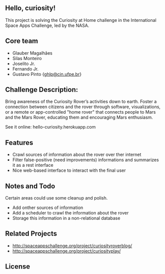 ## Hello, curiosity!

This project is solving the Curiosity at Home challenge in the International Space Apps Challenge, led by the NASA.

## Core team

* Glauber Magalhães
* Silas Monteiro
* Joselito Jr.
* Fernando Jr.
* Gustavo Pinto {ghlp@cin.ufpe.br}

## Challenge Description:

Bring awareness of the Curiosity Rover’s activities down to earth. Foster a connection between citizens and the rover through software, visualizations, or a remote or app-controlled "home rover" that connects people to Mars and the Mars Rover, educating them and encouraging Mars enthusiasm.

See it online: hello-curiosity.herokuapp.com

## Features

 * Crawl sources of information about the rover over ther internet
 * Filter false-positive (need improvements) informations and summarizes it as a rest interface
 * Nice web-based interface to interact with the final user

## Notes and Todo

Certain areas could use some cleanup and polish.

 * Add onther sources of information
 * Add a scheduler to crawl the information about the rover
 * Storage this information in a non-relational database
 

## Related Projects
 * http://spaceappschallenge.org/project/curiosityroverblog/
 * http://spaceappschallenge.org/project/curiosityplay/

## License

